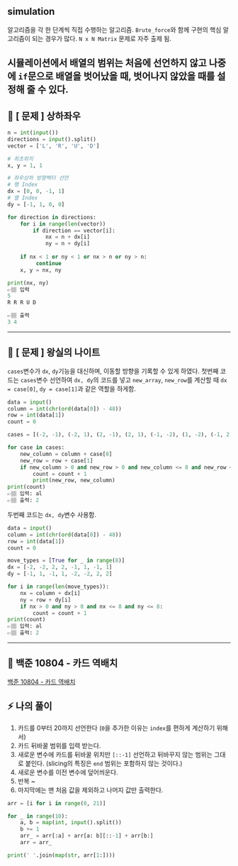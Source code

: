 ## simulation
알고리즘을 각 한 단계씩 직접 수행하는 알고리즘. `Brute_force`와 함께 구현의 핵심 알고리즘이 되는 경우가 많다.
`N x N Matrix` 문제로 자주 출제 됨.

시뮬레이션에서 배열의 범위는 처음에 선언하지 않고 나중에 `if`문으로 배열을 벗어났을 때, 벗어나지 않았을 때를 설정해 줄 수 있다.
---

## 📍 [ 문제 ] 상하좌우

```python
n = int(input())
directions = input().split()
vector = ['L', 'R', 'U', 'D']

# 최초위치
x, y = 1, 1

# 좌우상하 방향벡터 선언
# 행 Index
dx = [0, 0, -1, 1]
# 열 Index
dy = [-1, 1, 0, 0]

for direction in directions:
    for i in range(len(vector))
        if direction == vector[i]:
            nx = n + dx[i]
            ny = n + dy[i]
    
    if nx < 1 or ny < 1 or nx > n or ny > n:
         continue
    x, y = nx, ny

print(nx, ny)
👉🏽 입력
5 
R R R U D

👉🏽 출력
3 4
```

---
## 📍 [ 문제 ] 왕실의 나이트
`cases`변수가 `dx`, `dy`기능을 대신하며, 이동할 방향을 기록할 수 있게 하였다.
첫번째 코드는 `cases`변수 선언하여 `dx, dy`의 코드를 넣고 `new_array`, `new_row`를 계산할 때 `dx = case[0]`, `dy = case[1]`과 같은 역할을 하게함.

```python
data = input()
column = int(chr(ord(data[0]) - 48))
row = int(data[1])
count = 0

cases = [(-2, -1), (-2, 1), (2, -1), (2, 1), (-1, -2), (1, -2), (-1, 2), (1, 2)]

for case in cases:
    new_column = column + case[0]
    new_row = row + case[1]
    if new_column > 0 and new_row > 0 and new_column <= 8 and new_row <= 8:
        count = count + 1
        print(new_row, new_column)
print(count)
👉🏽 입력: al
👉🏽 출력: 2
```

두번째 코드는 `dx, dy`변수 사용함.

```python
data = input()
column = int(chr(ord(data[0]) - 48))
row = int(data[1])
count = 0

move_types = [True for _ in range(8)]
dx = [-2, -2, 2, 2, -1, 1, -1, 1]
dy = [-1, 1, -1, 1, -2, -2, 2, 2]

for i in range(len(move_types)):
    nx = column + dx[i]
    ny = row + dy[i]
    if nx > 0 and ny > 0 and nx <= 8 and ny <= 8:
        count = count + 1
print(count)
👉🏽 입력: al
👉🏽 출력: 2
```

---
## 📍 백준 10804 - 카드 역배치

<a href='https://www.acmicpc.net/problem/10804'>백준 10804 - 카드 역배치</a>

## ⚡️ 나의 풀이

1. 카드를 0부터 20까지 선언한다 (`0`을 추가한 이유는 `index`를 편하게 계산하기 위해서)
2. 카드 뒤바꿀 범위를 입력 받는다.
3. 새로운 변수에 카드를 뒤바꿀 위치만 `[::-1]` 선언하고 뒤바꾸지 않는 범위는 그대로 붙인다. (slicing의 특징은 `end` 범위는 포함하지 않는 것이다.)
4. 새로운 변수를 이전 변수에 덮어씌운다.
5. 반복 ~
6. 마지막에는 맨 처음 값을 제외하고 나머지 값만 출력한다.

```python
arr = [i for i in range(0, 21)]

for _ in range(10):
    a, b = map(int, input().split())
    b += 1
    arr_ = arr[:a] + arr[a: b][::-1] + arr[b:]
    arr = arr_

print(' '.join(map(str, arr[1:])))
```